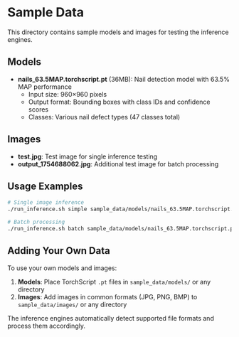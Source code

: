 # Sample Data

This directory contains sample models and images for testing the inference engines.

## Models

- **nails_63.5MAP.torchscript.pt** (36MB): Nail detection model with 63.5% MAP performance
  - Input size: 960×960 pixels
  - Output format: Bounding boxes with class IDs and confidence scores
  - Classes: Various nail defect types (47 classes total)

## Images

- **test.jpg**: Test image for single inference testing
- **output_1754688062.jpg**: Additional test image for batch processing

## Usage Examples

```bash
# Single image inference
./run_inference.sh simple sample_data/models/nails_63.5MAP.torchscript.pt sample_data/images/test.jpg

# Batch processing
./run_inference.sh batch sample_data/models/nails_63.5MAP.torchscript.pt sample_data/images/
```

## Adding Your Own Data

To use your own models and images:

1. **Models**: Place TorchScript `.pt` files in `sample_data/models/` or any directory
2. **Images**: Add images in common formats (JPG, PNG, BMP) to `sample_data/images/` or any directory

The inference engines automatically detect supported file formats and process them accordingly.